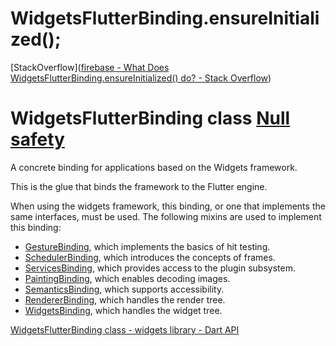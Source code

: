 # WidgetsFlutterBinding.ensureInitialized();

[StackOverflow]([firebase - What Does WidgetsFlutterBinding.ensureInitialized() do? - Stack Overflow](https://stackoverflow.com/questions/63873338/what-does-widgetsflutterbinding-ensureinitialized-do))



# WidgetsFlutterBinding class [Null safety](https://dart.dev/null-safety "Supports the null safety language feature.")

A concrete binding for applications based on the Widgets framework.

This is the glue that binds the framework to the Flutter engine.

When using the widgets framework, this binding, or one that implements the same interfaces, must be used. The following mixins are used to implement this binding:

- [GestureBinding](https://api.flutter.dev/flutter/gestures/GestureBinding-mixin.html), which implements the basics of hit testing.
- [SchedulerBinding](https://api.flutter.dev/flutter/scheduler/SchedulerBinding-mixin.html), which introduces the concepts of frames.
- [ServicesBinding](https://api.flutter.dev/flutter/services/ServicesBinding-mixin.html), which provides access to the plugin subsystem.
- [PaintingBinding](https://api.flutter.dev/flutter/painting/PaintingBinding-mixin.html), which enables decoding images.
- [SemanticsBinding](https://api.flutter.dev/flutter/semantics/SemanticsBinding-mixin.html), which supports accessibility.
- [RendererBinding](https://api.flutter.dev/flutter/rendering/RendererBinding-mixin.html), which handles the render tree.
- [WidgetsBinding](https://api.flutter.dev/flutter/widgets/WidgetsBinding-mixin.html), which handles the widget tree.



[WidgetsFlutterBinding class - widgets library - Dart API](https://api.flutter.dev/flutter/widgets/WidgetsFlutterBinding-class.html)
